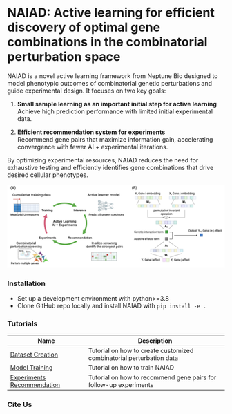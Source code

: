 # NAIAD: Active learning for efficient discovery of optimal gene combinations in the combinatorial perturbation space

 NAIAD is a novel active learning framework from Neptune Bio designed to model phenotypic outcomes of combinatorial genetic perturbations and guide experimental design. It focuses on two key goals:
 1. **Small sample learning as an important initial step for active learning**  
   Achieve high prediction performance with limited initial experimental data.

 2. **Efficient recommendation system for experiments**  
   Recommend gene pairs that maximize information gain, accelerating convergence with fewer AI + experimental iterations.

By optimizing experimental resources, NAIAD reduces the need for exhaustive testing and efficiently identifies gene combinations that drive desired cellular phenotypes.
<p align="center"><img src="https://github.com/NeptuneBio/NAIAD/blob/main/img/naiad_framework.png" alt="naiad" width="900px" /></p>

### Installation 
- Set up a development environment with python>=3.8
- Clone GitHub repo locally and install NAIAD with `pip install -e .`


### Tutorials

| Name | Description |
|-----------------|-------------|
| [Dataset Creation](tutorials/data_preparation_tutorial.ipynb) | Tutorial on how to create customized combinatorial perturbation data|
| [Model Training](tutorials/naiad_tutorial.ipynb) | Tutorial on how to train NAIAD |
| [Experiments Recommendation](tutorials/naiad_tutorial.ipynb) | Tutorial on how to recommend gene pairs for follow-up experiments |


### Cite Us

